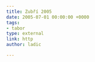 ```yaml
---
title: Zubří 2005
date: 2005-07-01 00:00:00 +0000
tags:
- tabor
type: external
link: http
author: ladic

---
```

